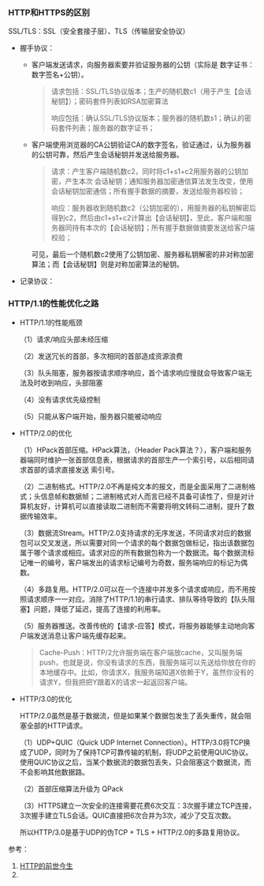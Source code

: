 

### HTTP和HTTPS的区别

SSL/TLS：SSL（安全套接子层）、TLS（传输层安全协议）

- 握手协议：

  - 客户端发送请求，向服务器索要并验证服务器的公钥（实际是 数字证书：数字签名+公钥）。

    >  请求包括：SSL/TLS协议版本；生产的随机数c1（用于产生【会话秘钥】）；密码套件列表如RSA加密算法
    >
    > 响应包括：确认SSL/TLS协议版本；服务器的随机数s1；确认的密码套件列表；服务器的数字证书；

  - 客户端使用浏览器的CA公钥验证CA的数字签名，验证通过，认为服务器的公钥可靠，然后产生会话秘钥并发送给服务器。

    > 请求：产生客户端随机数c2，同时将c1+s1+c2用服务器的公钥加密，产生本次 会话秘钥；通知服务器加密通信算法发生改变，使用会话秘钥加密通信；所有握手数据的摘要，发送给服务器校验；
    >
    > 响应：服务器收到随机数c2（公钥加密的），用服务器的私钥解密后得到c2，然后由c1+s1+c2计算出【会话秘钥】，至此，客户端和服务器同持有本次的【会话秘钥】；所有握手数据做摘要发送给客户端校验；

    可见，最后一个随机数c2使用了公钥加密、服务器私钥解密的非对称加密算法；而【会话秘钥】则是对称加密算法的秘钥。

- 记录协议：

### HTTP/1.1的性能优化之路

- HTTP/1.1的性能瓶颈

  （1）请求/响应头部未经压缩

  （2）发送冗长的首部，多次相同的首部造成资源浪费

  （3）队头阻塞，服务器按请求顺序响应，首个请求响应慢就会导致客户端无法及时收到响应，头部阻塞

  （4）没有请求优先级控制

  （5）只能从客户端开始，服务器只能被动响应

- HTTP/2.0的优化

  （1）HPack首部压缩。HPack算法，（Header Pack算法？），客户端和服务器端同时维护一张首部信息表，根据请求的首部生产一个索引号，以后相同请求首部的请求直接发送 索引号。

  （2）二进制格式。HTTP/2.0不再是纯文本的报文，而是全面采用了二进制格式；头信息帧和数据帧；二进制格式对人而言已经不具备可读性了，但是对计算机友好，计算机可以直接读取二进制而不需要将明文转码二进制，提升了数据传输效率。

  （3）数据流Stream。HTTP/2.0支持请求的无序发送，不同请求对应的数据包可以交叉发送，所以需要对同一个请求的每个数据包做标记，指出该数据包属于哪个请求或相应。请求对应的所有数据包称为一个数据流。每个数据流标记唯一的编号，客户端发出的请求标记编号为奇数，服务端响应的标记为偶数。

  （4）多路复用。HTTP/2.0可以在一个连接中并发多个请求或响应，而不用按照请求顺序一一对应。消除了HTTP/1.1的串行请求、排队等待导致的【队头阻塞】问题，降低了延迟，提高了连接的利用率。

  （5）服务器推送。改善传统的【请求-应答】模式，将服务器能够主动地向客户端发送消息让客户端先缓存起来。	

  >  Cache-Push：HTTP/2允许服务端在客户端放cache，又叫服务端push，也就是说，你没有请求的东西，我服务端可以先送给你放在你的本地缓存中。比如，你请求X，我服务端知道X依赖于Y，虽然你没有的请求Y，但我把把Y跟着X的请求一起返回客户端。

  

- HTTP/3.0的优化

  HTTP/2.0虽然是基于数据流，但是如果某个数据包发生了丢失重传，就会阻塞全部的HTTP请求。

  （1）UDP+QUIC（Quick UDP Internet Connection）。HTTP/3.0将TCP换成了UDP，同时为了保持TCP可靠传输的机制，将UDP之前使用QUIC协议。使用QUIC协议之后，当某个数据流的数据包丢失，只会阻塞这个数据流，而不会影响其他数据路。

  （2）首部压缩算法升级为 QPack

  （3）HTTPS建立一次安全的连接需要花费6次交互：3次握手建立TCP连接，3次握手建立TLS会话。QUIC直接把6次合并为3次，减少了交互次数。

  所以HTTP/3.0是基于UDP的伪TCP + TLS + HTTP/2.0的多路复用协议。

参考：

1. [HTTP的前世今生](https://coolshell.cn/articles/19840.html)
2. 